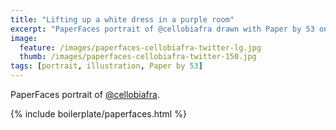 ```yaml
---
title: "Lifting up a white dress in a purple room"
excerpt: "PaperFaces portrait of @cellobiafra drawn with Paper by 53 on an iPad."
image: 
  feature: /images/paperfaces-cellobiafra-twitter-lg.jpg
  thumb: /images/paperfaces-cellobiafra-twitter-150.jpg
tags: [portrait, illustration, Paper by 53]
---
```


PaperFaces portrait of [@cellobiafra](http://twitter.com/cellobiafra).

{% include boilerplate/paperfaces.html %}
